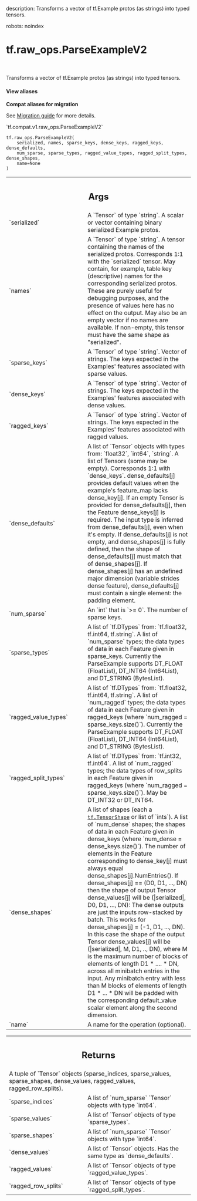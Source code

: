 description: Transforms a vector of tf.Example protos (as strings) into typed tensors.

robots: noindex

# tf.raw_ops.ParseExampleV2

<!-- Insert buttons and diff -->

<table class="tfo-notebook-buttons tfo-api nocontent" align="left">

</table>



Transforms a vector of tf.Example protos (as strings) into typed tensors.

<section class="expandable">
  <h4 class="showalways">View aliases</h4>
  <p>
<b>Compat aliases for migration</b>
<p>See
<a href="https://www.tensorflow.org/guide/migrate">Migration guide</a> for
more details.</p>
<p>`tf.compat.v1.raw_ops.ParseExampleV2`</p>
</p>
</section>

<pre class="devsite-click-to-copy prettyprint lang-py tfo-signature-link">
<code>tf.raw_ops.ParseExampleV2(
    serialized, names, sparse_keys, dense_keys, ragged_keys, dense_defaults,
    num_sparse, sparse_types, ragged_value_types, ragged_split_types, dense_shapes,
    name=None
)
</code></pre>



<!-- Placeholder for "Used in" -->


<!-- Tabular view -->
 <table class="responsive fixed orange">
<colgroup><col width="214px"><col></colgroup>
<tr><th colspan="2"><h2 class="add-link">Args</h2></th></tr>

<tr>
<td>
`serialized`
</td>
<td>
A `Tensor` of type `string`.
A scalar or vector containing binary serialized Example protos.
</td>
</tr><tr>
<td>
`names`
</td>
<td>
A `Tensor` of type `string`.
A tensor containing the names of the serialized protos.
Corresponds 1:1 with the `serialized` tensor.
May contain, for example, table key (descriptive) names for the
corresponding serialized protos.  These are purely useful for debugging
purposes, and the presence of values here has no effect on the output.
May also be an empty vector if no names are available.
If non-empty, this tensor must have the same shape as "serialized".
</td>
</tr><tr>
<td>
`sparse_keys`
</td>
<td>
A `Tensor` of type `string`. Vector of strings.
The keys expected in the Examples' features associated with sparse values.
</td>
</tr><tr>
<td>
`dense_keys`
</td>
<td>
A `Tensor` of type `string`. Vector of strings.
The keys expected in the Examples' features associated with dense values.
</td>
</tr><tr>
<td>
`ragged_keys`
</td>
<td>
A `Tensor` of type `string`. Vector of strings.
The keys expected in the Examples' features associated with ragged values.
</td>
</tr><tr>
<td>
`dense_defaults`
</td>
<td>
A list of `Tensor` objects with types from: `float32`, `int64`, `string`.
A list of Tensors (some may be empty).  Corresponds 1:1 with `dense_keys`.
dense_defaults[j] provides default values
when the example's feature_map lacks dense_key[j].  If an empty Tensor is
provided for dense_defaults[j], then the Feature dense_keys[j] is required.
The input type is inferred from dense_defaults[j], even when it's empty.
If dense_defaults[j] is not empty, and dense_shapes[j] is fully defined,
then the shape of dense_defaults[j] must match that of dense_shapes[j].
If dense_shapes[j] has an undefined major dimension (variable strides dense
feature), dense_defaults[j] must contain a single element:
the padding element.
</td>
</tr><tr>
<td>
`num_sparse`
</td>
<td>
An `int` that is `>= 0`. The number of sparse keys.
</td>
</tr><tr>
<td>
`sparse_types`
</td>
<td>
A list of `tf.DTypes` from: `tf.float32, tf.int64, tf.string`.
A list of `num_sparse` types; the data types of data in each Feature
given in sparse_keys.
Currently the ParseExample supports DT_FLOAT (FloatList),
DT_INT64 (Int64List), and DT_STRING (BytesList).
</td>
</tr><tr>
<td>
`ragged_value_types`
</td>
<td>
A list of `tf.DTypes` from: `tf.float32, tf.int64, tf.string`.
A list of `num_ragged` types; the data types of data in each Feature
given in ragged_keys (where `num_ragged = sparse_keys.size()`).
Currently the ParseExample supports DT_FLOAT (FloatList),
DT_INT64 (Int64List), and DT_STRING (BytesList).
</td>
</tr><tr>
<td>
`ragged_split_types`
</td>
<td>
A list of `tf.DTypes` from: `tf.int32, tf.int64`.
A list of `num_ragged` types; the data types of row_splits in each Feature
given in ragged_keys (where `num_ragged = sparse_keys.size()`).
May be DT_INT32 or DT_INT64.
</td>
</tr><tr>
<td>
`dense_shapes`
</td>
<td>
A list of shapes (each a <a href="../../tf/TensorShape.md"><code>tf.TensorShape</code></a> or list of `ints`).
A list of `num_dense` shapes; the shapes of data in each Feature
given in dense_keys (where `num_dense = dense_keys.size()`).
The number of elements in the Feature corresponding to dense_key[j]
must always equal dense_shapes[j].NumEntries().
If dense_shapes[j] == (D0, D1, ..., DN) then the shape of output
Tensor dense_values[j] will be (|serialized|, D0, D1, ..., DN):
The dense outputs are just the inputs row-stacked by batch.
This works for dense_shapes[j] = (-1, D1, ..., DN).  In this case
the shape of the output Tensor dense_values[j] will be
(|serialized|, M, D1, .., DN), where M is the maximum number of blocks
of elements of length D1 * .... * DN, across all minibatch entries
in the input.  Any minibatch entry with less than M blocks of elements of
length D1 * ... * DN will be padded with the corresponding default_value
scalar element along the second dimension.
</td>
</tr><tr>
<td>
`name`
</td>
<td>
A name for the operation (optional).
</td>
</tr>
</table>



<!-- Tabular view -->
 <table class="responsive fixed orange">
<colgroup><col width="214px"><col></colgroup>
<tr><th colspan="2"><h2 class="add-link">Returns</h2></th></tr>
<tr class="alt">
<td colspan="2">
A tuple of `Tensor` objects (sparse_indices, sparse_values, sparse_shapes, dense_values, ragged_values, ragged_row_splits).
</td>
</tr>
<tr>
<td>
`sparse_indices`
</td>
<td>
A list of `num_sparse` `Tensor` objects with type `int64`.
</td>
</tr><tr>
<td>
`sparse_values`
</td>
<td>
A list of `Tensor` objects of type `sparse_types`.
</td>
</tr><tr>
<td>
`sparse_shapes`
</td>
<td>
A list of `num_sparse` `Tensor` objects with type `int64`.
</td>
</tr><tr>
<td>
`dense_values`
</td>
<td>
A list of `Tensor` objects. Has the same type as `dense_defaults`.
</td>
</tr><tr>
<td>
`ragged_values`
</td>
<td>
A list of `Tensor` objects of type `ragged_value_types`.
</td>
</tr><tr>
<td>
`ragged_row_splits`
</td>
<td>
A list of `Tensor` objects of type `ragged_split_types`.
</td>
</tr>
</table>

